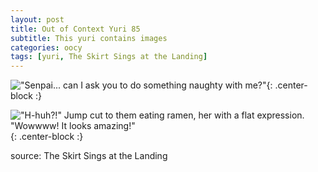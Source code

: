 ```yaml
---
layout: post
title: Out of Context Yuri 85
subtitle: This yuri contains images
categories: oocy
tags: [yuri, The Skirt Sings at the Landing]
---
```



!["Senpai... can I ask you to do something naughty with me?"](https://imgur.com/uyoNKb3.png){: .center-block :}

!["H-huh?!" Jump cut to them eating ramen, her with a flat expression. "Wowwww! It looks amazing!"](https://imgur.com/WSYS3Am.png){: .center-block :}

source: The Skirt Sings at the Landing